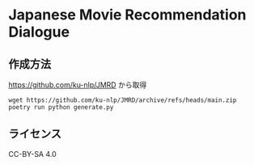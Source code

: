 # Japanese Movie Recommendation Dialogue
## 作成方法
https://github.com/ku-nlp/JMRD から取得
```
wget https://github.com/ku-nlp/JMRD/archive/refs/heads/main.zip
poetry run python generate.py
```

## ライセンス
CC-BY-SA 4.0

